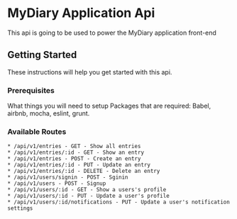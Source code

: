 # MyDiary Application Api

This api is going to be used to power the MyDiary application front-end

## Getting Started

These instructions will help you get started with this api.


### Prerequisites

What things you will need to setup
Packages that are required:
Babel, airbnb, mocha, eslint, grunt.

### Available Routes

```
* /api/v1/entries - GET - Show all entries
* /api/v1/entries/:id - GET - Show an entry
* /api/v1/entries - POST - Create an entry
* /api/v1/entries/:id - PUT - Update an entry
* /api/v1/entries/:id - DELETE - Delete an entry
* /api/v1/users/signin - POST - Sginin
* /api/v1/users - POST - Signup
* /api/v1/users/:id - GET - Show a users's profile
* /api/v1/users/:id - PUT - Update a user's profile
* /api/v1/users/:id/notifications - PUT - Update a user's notification settings
```
